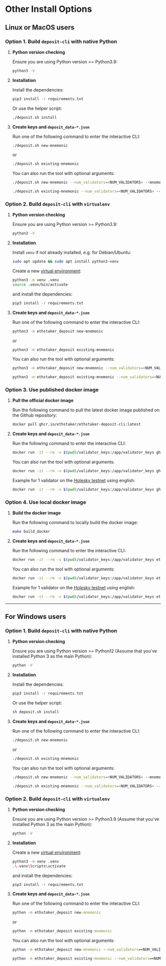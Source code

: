 # Other Install Options

## Linux or MacOS users

### Option 1. Build `deposit-cli` with native Python

1. **Python version checking**

    Ensure you are using Python version >= Python3.9:

    ```sh
    python3 -V
    ```

2. **Installation**

    Install the dependencies:

    ```sh
    pip3 install -r requirements.txt
    ```

    Or use the helper script:

    ```sh
    ./deposit.sh install
    ```

3. **Create keys and `deposit_data-*.json`**

    Run one of the following command to enter the interactive CLI:

    ```sh
    ./deposit.sh new-mnemonic
    ```

    or

    ```sh
    ./deposit.sh existing-mnemonic
    ```

    You can also run the tool with optional arguments:

    ```sh
    ./deposit.sh new-mnemonic --num_validators=<NUM_VALIDATORS> --mnemonic_language=english --chain=<CHAIN_NAME> --folder=<YOUR_FOLDER_PATH>
    ```

    ```sh
    ./deposit.sh existing-mnemonic --num_validators=<NUM_VALIDATORS> --validator_start_index=<START_INDEX> --chain=<CHAIN_NAME> --folder=<YOUR_FOLDER_PATH>
    ```

### Option 2. Build `deposit-cli` with `virtualenv`

1. **Python version checking**

    Ensure you are using Python version >= Python3.9:

    ```sh
    python3 -V
    ```

2. **Installation**

    Install `venv` if not already installed, e.g. for Debian/Ubuntu:

    ```sh
    sudo apt update && sudo apt install python3-venv
    ```

    Create a new [virtual environment](https://docs.python.org/3/library/venv.html):

    ```sh
    python3 -m venv .venv
    source .venv/bin/activate
    ```

    and install the dependencies:

    ```sh
    pip3 install -r requirements.txt
    ```

3. **Create keys and `deposit_data-*.json`**

    Run one of the following command to enter the interactive CLI:

    ```sh
    python3 -m ethstaker_deposit new-mnemonic
    ```

    or

    ```sh
    python3 -m ethstaker_deposit existing-mnemonic
    ```

    You can also run the tool with optional arguments:

    ```sh
    python3 -m ethstaker_deposit new-mnemonic --num_validators=<NUM_VALIDATORS> --mnemonic_language=english --chain=<CHAIN_NAME> --folder=<YOUR_FOLDER_PATH>
    ```

    ```sh
    python3 -m ethstaker_deposit existing-mnemonic --num_validators=<NUM_VALIDATORS> --validator_start_index=<START_INDEX> --chain=<CHAIN_NAME> --folder=<YOUR_FOLDER_PATH>
    ```

### Option 3. Use published docker image

1. **Pull the official docker image**

    Run the following command to pull the latest docker image published on the Github repository:

    ```sh
    docker pull ghcr.io/ethstaker/ethstaker-deposit-cli:latest
    ```

2. **Create keys and `deposit_data-*.json`**

    Run the following command to enter the interactive CLI:

    ```sh
    docker run -it --rm -v $(pwd)/validator_keys:/app/validator_keys ghcr.io/ethstaker/ethstaker-deposit-cli:latest
    ```

    You can also run the tool with optional arguments:

    ```sh
    docker run -it --rm -v $(pwd)/validator_keys:/app/validator_keys ghcr.io/ethstaker/ethstaker-deposit-cli:latest new-mnemonic --num_validators=<NUM_VALIDATORS> --mnemonic_language=english
    ```

    Example for 1 validator on the [Holesky testnet](https://holesky.launchpad.ethereum.org/) using english:

    ```sh
    docker run -it --rm -v $(pwd)/validator_keys:/app/validator_keys ghcr.io/ethstaker/ethstaker-deposit-cli:latest new-mnemonic --num_validators=1 --mnemonic_language=english --chain=holesky
    ```

### Option 4. Use local docker image

1. **Build the docker image**

    Run the following command to locally build the docker image:

    ```sh
    make build_docker
    ```

2. **Create keys and `deposit_data-*.json`**

    Run the following command to enter the interactive CLI:

    ```sh
    docker run -it --rm -v $(pwd)/validator_keys:/app/validator_keys ethstaker/ethstaker-deposit-cli
    ```

    You can also run the tool with optional arguments:

    ```sh
    docker run -it --rm -v $(pwd)/validator_keys:/app/validator_keys ethstaker/ethstaker-deposit-cli new-mnemonic --num_validators=<NUM_VALIDATORS> --mnemonic_language=english
    ```

    Example for 1 validator on the [Holesky testnet](https://holesky.launchpad.ethereum.org/) using english:

    ```sh
    docker run -it --rm -v $(pwd)/validator_keys:/app/validator_keys ethstaker/ethstaker-deposit-cli new-mnemonic --num_validators=1 --mnemonic_language=english --chain=holesky
    ```

----

## For Windows users


### Option 1. Build `deposit-cli` with native Python

1. **Python version checking**

    Ensure you are using Python version >= Python12 (Assume that you've installed Python 3 as the main Python):

    ```sh
    python -V
    ```

2. **Installation**

    Install the dependencies:

    ```sh
    pip3 install -r requirements.txt
    ```

    Or use the helper script:

    ```sh
    sh deposit.sh install
    ```

3. **Create keys and `deposit_data-*.json`**

    Run one of the following command to enter the interactive CLI:

    ```sh
    ./deposit.sh new-mnemonic
    ```

    or

    ```sh
    ./deposit.sh existing-mnemonic
    ```

    You can also run the tool with optional arguments:

    ```sh
    ./deposit.sh new-mnemonic --num_validators=<NUM_VALIDATORS> --mnemonic_language=english --chain=<CHAIN_NAME> --folder=<YOUR_FOLDER_PATH>
    ```

    ```sh
    ./deposit.sh existing-mnemonic --num_validators=<NUM_VALIDATORS> --validator_start_index=<START_INDEX> --chain=<CHAIN_NAME> --folder=<YOUR_FOLDER_PATH>
    ```

### Option 2. Build `deposit-cli` with `virtualenv`

1. **Python version checking**

    Ensure you are using Python version >= Python3.9 (Assume that you've installed Python 3 as the main Python):

    ```cmd
    python -V
    ```

2. **Installation**

    Create a new [virtual environment](https://docs.python.org/3/library/venv.html):

    ```sh
    python3 -m venv .venv
    .\.venv\Scripts\activate
    ```

    and install the dependencies:

    ```cmd
    pip3 install -r requirements.txt
    ```

3. **Create keys and `deposit_data-*.json`**

    Run one of the following command to enter the interactive CLI:

    ```cmd
    python -m ethstaker_deposit new-mnemonic
    ```

    or

    ```cmd
    python -m ethstaker_deposit existing-mnemonic
    ```

    You can also run the tool with optional arguments:

    ```cmd
    python -m ethstaker_deposit new-mnemonic --num_validators=<NUM_VALIDATORS> --mnemonic_language=english --chain=<CHAIN_NAME> --folder=<YOUR_FOLDER_PATH>
    ```

    ```cmd
    python -m ethstaker_deposit existing-mnemonic --num_validators=<NUM_VALIDATORS> --validator_start_index=<START_INDEX> --chain=<CHAIN_NAME> --folder=<YOUR_FOLDER_PATH>
    ```
